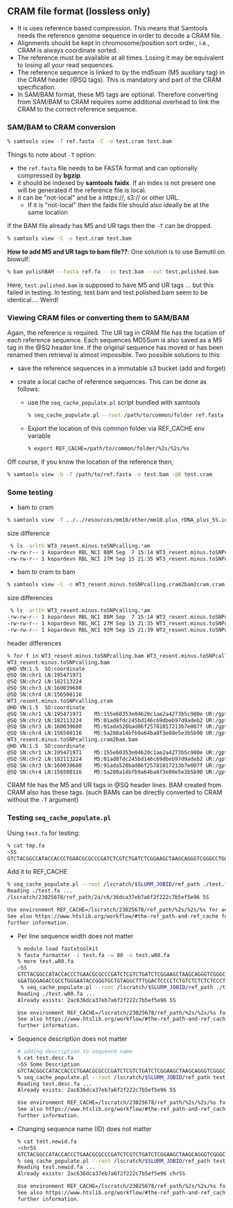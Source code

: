 ## CRAM file format (lossless only)

* It is uses reference based compression. This means that Samtools needs the reference genome sequence in order to decode a CRAM file.
* Alignments should be kept in chromosome/position sort order., i.e., CRAM is always coordinate sorted.
* The reference must be available at all times. Losing it may be equivalent to losing all your read sequences.
* The reference sequence is linked to by the md5sum (M5 auxiliary tag) in the CRAM header (@SQ tags). This is mandatory and part of the CRAM specification.
* In SAM/BAM format, these M5 tags are optional. Therefore converting from SAM/BAM to CRAM requires some additional overhead to link the CRAM to the correct reference sequence.

### SAM/BAM to CRAM conversion

```bash
% samtools view -T ref.fasta -C -o test.cram test.bam
```

Things to note about `-T` option:

* the `ref.fasta` file needs to be FASTA format and can optionally compressed by **bgzip**.
* it should be indexed by **samtools** **faidx**. If an index is not present one will be generated if the reference file is local.
* it can be "not-local" and be a https://, s3:// or other URL.
  * If it is "not-local" then the faidx file should also ideally be at the same location

If the BAM file already has M5 and UR tags then the `-T` can be dropped.

```bash
% samtools view -C -o test.cram test.bam
```

**How to add M5 and UR tags to bam file??**: One solution is to use Bamutil on biowulf:

```bash
% bam polishBAM --fasta ref.fa --in test.bam --out test.polished.bam
```

Here, `test.polished.bam` is supposed to have M5 and UR tags ... but this failed in testing. In testing, test.bam and test.polished.bam seem to be identical.... Weird!

### Viewing CRAM files or converting them to SAM/BAM

Again, the reference is required. The UR tag in CRAM file has the location of each reference sequence. Each sequences MD5Sum is also saved as a M5 tag in the @SQ header line. If the original sequence has moved or has been renamed then retrieval is almost impossible. Two possible solutions to this:

* save the reference sequences in a immutable s3 bucket (add and forget)

* create a local cache of reference sequences. This can be done as follows:

  * use the `seq_cache_populate.pl` script bundled with samtools

    ```bash
    % seq_cache_populate.pl --root /path/to/common/folder ref.fasta
    ```

  * Export the location of this common folder via REF_CACHE env variable

    ```bash
    % export REF_CACHE=/path/to/common/folder/%2s/%2s/%s
    ```

Off course, if you know the location of the reference then,

```bash
% samtools view -b -T /path/to/ref.fasta -o test.bam -@8 test.cram
```

### Some testing

* bam to cram

```bash
% samtools view -T ../../resources/mm10/other/mm10.plus_rDNA_plus_5S.id90_masked.rRNA_pseudogenes_masked.fa -C -o WT3_resent.minus.toSNPcalling.cram WT3_resent.minus.toSNPcalling.bam
```

size difference

```bash
 % ls -arlth WT3_resent.minus.toSNPcalling.*am
-rw-rw-r-- 1 kopardevn RBL_NCI 88M Sep  7 15:14 WT3_resent.minus.toSNPcalling.bam
-rw-rw-r-- 1 kopardevn RBL_NCI 27M Sep 15 21:35 WT3_resent.minus.toSNPcalling.cram
```

* bam to cram to bam

```bash
% samtools view -C -o WT3_resent.minus.toSNPcalling.cram2bam2cram.cram WT3_resent.minus.toSNPcalling.cram2bam.bam
```

size differences

```bash
 % ls -arlth WT3_resent.minus.toSNPcalling.*am
-rw-rw-r-- 1 kopardevn RBL_NCI 88M Sep  7 15:14 WT3_resent.minus.toSNPcalling.bam
-rw-rw-r-- 1 kopardevn RBL_NCI 27M Sep 15 21:35 WT3_resent.minus.toSNPcalling.cram
-rw-rw-r-- 1 kopardevn RBL_NCI 92M Sep 15 21:39 WT3_resent.minus.toSNPcalling.cram2bam.bam
```

header differences

```bash
% for f in WT3_resent.minus.toSNPcalling.bam WT3_resent.minus.toSNPcalling.cram WT3_resent.minus.toSNPcalling.cram2bam.bam;do echo $f;samtools view -H $f|head -n5;done
WT3_resent.minus.toSNPcalling.bam
@HD	VN:1.5	SO:coordinate
@SQ	SN:chr1	LN:195471971
@SQ	SN:chr2	LN:182113224
@SQ	SN:chr3	LN:160039680
@SQ	SN:chr4	LN:156508116
WT3_resent.minus.toSNPcalling.cram
@HD	VN:1.5	SO:coordinate
@SQ	SN:chr1	LN:195471971	M5:155e60353e04620c1ae2a4273b5c980e	UR:/gpfs/gsfs11/users/RBL_NCI/Wolin/mESC_slam_analysis/find_mutation_090721/star/../../resources/mm10/other/mm10.plus_rDNA_plus_5S.id90_masked.rRNA_pseudogenes_masked.fa
@SQ	SN:chr2	LN:182113224	M5:01ad8fdc245bd146c69dbeb97d9adeb2	UR:/gpfs/gsfs11/users/RBL_NCI/Wolin/mESC_slam_analysis/find_mutation_090721/star/../../resources/mm10/other/mm10.plus_rDNA_plus_5S.id90_masked.rRNA_pseudogenes_masked.fa
@SQ	SN:chr3	LN:160039680	M5:91ada520bad86f25781017213b7e007f	UR:/gpfs/gsfs11/users/RBL_NCI/Wolin/mESC_slam_analysis/find_mutation_090721/star/../../resources/mm10/other/mm10.plus_rDNA_plus_5S.id90_masked.rRNA_pseudogenes_masked.fa
@SQ	SN:chr4	LN:156508116	M5:5a280a14bfb9a64ba8f3e80e5e3b5b90	UR:/gpfs/gsfs11/users/RBL_NCI/Wolin/mESC_slam_analysis/find_mutation_090721/star/../../resources/mm10/other/mm10.plus_rDNA_plus_5S.id90_masked.rRNA_pseudogenes_masked.fa
WT3_resent.minus.toSNPcalling.cram2bam.bam
@HD	VN:1.5	SO:coordinate
@SQ	SN:chr1	LN:195471971	M5:155e60353e04620c1ae2a4273b5c980e	UR:/gpfs/gsfs11/users/RBL_NCI/Wolin/mESC_slam_analysis/find_mutation_090721/star/../../resources/mm10/other/mm10.plus_rDNA_plus_5S.id90_masked.rRNA_pseudogenes_masked.fa
@SQ	SN:chr2	LN:182113224	M5:01ad8fdc245bd146c69dbeb97d9adeb2	UR:/gpfs/gsfs11/users/RBL_NCI/Wolin/mESC_slam_analysis/find_mutation_090721/star/../../resources/mm10/other/mm10.plus_rDNA_plus_5S.id90_masked.rRNA_pseudogenes_masked.fa
@SQ	SN:chr3	LN:160039680	M5:91ada520bad86f25781017213b7e007f	UR:/gpfs/gsfs11/users/RBL_NCI/Wolin/mESC_slam_analysis/find_mutation_090721/star/../../resources/mm10/other/mm10.plus_rDNA_plus_5S.id90_masked.rRNA_pseudogenes_masked.fa
@SQ	SN:chr4	LN:156508116	M5:5a280a14bfb9a64ba8f3e80e5e3b5b90	UR:/gpfs/gsfs11/users/RBL_NCI/Wolin/mESC_slam_analysis/find_mutation_090721/star/../../resources/mm10/other/mm10.plus_rDNA_plus_5S.id90_masked.rRNA_pseudogenes_masked.fa
```

CRAM file has the M5 and UR tags in @SQ header lines. BAM created from CRAM also has these tags. (such BAMs can be directly converted to CRAM without the `-T` argument)

### Testing `seq_cache_populate.pl`

Using `test.fa` for testing:

```bash
% cat tmp.fa
>5S
GTCTACGGCCATACCACCCTGAACGCGCCCGATCTCGTCTGATCTCGGAAGCTAAGCAGGGTCGGGCCTGGTTAGTACTTGGATGGGAGACCGCCTGGGAATACCGGGTGCTGTAGGCTTTGGACTCCCCTCTGTCTCTCTCTCCCTTTT
```

Add it to REF_CACHE

```bash
% seq_cache_populate.pl --root /lscratch/$SLURM_JOBID/ref_path ./test.fa
Reading ./test.fa ...
/lscratch/23025678/ref_path/2a/c6/36dca37eb7a6f2f222c7b5ef5e96 5S

Use environment REF_CACHE=/lscratch/23025678/ref_path/%2s/%2s/%s for accessing these files.
See also https://www.htslib.org/workflow/#the-ref_path-and-ref_cache for
further information.
```

* Per line sequence width does not matter

  ```bash
  % module load fastxtoolkit
  % fasta_formatter -i test.fa -w 80 -o test.w80.fa
  % more test.w80.fa
  >5S
  GTCTACGGCCATACCACCCTGAACGCGCCCGATCTCGTCTGATCTCGGAAGCTAAGCAGGGTCGGGCCTGGTTAGTACTT
  GGATGGGAGACCGCCTGGGAATACCGGGTGCTGTAGGCTTTGGACTCCCCTCTGTCTCTCTCTCCCTTTT
   % seq_cache_populate.pl --root /lscratch/$SLURM_JOBID/ref_path ./test.w80.fa
  Reading ./test.w80.fa ...
  Already exists: 2ac636dca37eb7a6f2f222c7b5ef5e96 5S
  
  Use environment REF_CACHE=/lscratch/23025678/ref_path/%2s/%2s/%s for accessing these files.
  See also https://www.htslib.org/workflow/#the-ref_path-and-ref_cache for
  further information.
  ```

* Sequence description does not matter

  ```bash
  # adding description to sequence name
  % cat test.desc.fa
  >5S Some Description
  GTCTACGGCCATACCACCCTGAACGCGCCCGATCTCGTCTGATCTCGGAAGCTAAGCAGGGTCGGGCCTGGTTAGTACTTGGATGGGAGACCGCCTGGGAATACCGGGTGCTGTAGGCTTTGGACTCCCCTCTGTCTCTCTCTCCCTTTT
  % seq_cache_populate.pl --root /lscratch/$SLURM_JOBID/ref_path test.desc.fa
  Reading test.desc.fa ...
  Already exists: 2ac636dca37eb7a6f2f222c7b5ef5e96 5S
  
  Use environment REF_CACHE=/lscratch/23025678/ref_path/%2s/%2s/%s for accessing these files.
  See also https://www.htslib.org/workflow/#the-ref_path-and-ref_cache for
  further information.
  ```

* Changing sequence name (ID) does not matter

  ```bash
  % cat test.newid.fa
  >chr5S
  GTCTACGGCCATACCACCCTGAACGCGCCCGATCTCGTCTGATCTCGGAAGCTAAGCAGGGTCGGGCCTGGTTAGTACTTGGATGGGAGACCGCCTGGGAATACCGGGTGCTGTAGGCTTTGGACTCCCCTCTGTCTCTCTCTCCCTTTT
  % seq_cache_populate.pl --root /lscratch/$SLURM_JOBID/ref_path test.newid.fa
  Reading test.newid.fa ...
  Already exists: 2ac636dca37eb7a6f2f222c7b5ef5e96 chr5S
  
  Use environment REF_CACHE=/lscratch/23025678/ref_path/%2s/%2s/%s for accessing these files.
  See also https://www.htslib.org/workflow/#the-ref_path-and-ref_cache for
  further information.
  ```





